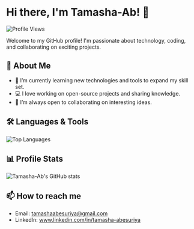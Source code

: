 # Hi there, I'm Tamasha-Ab! 👋
![Profile Views](https://komarev.com/ghpvc/?username=Tamasha-Ab&color=blueviolet)

Welcome to my GitHub profile! I'm passionate about technology, coding, and collaborating on exciting projects.

## 🚀 About Me
- 🌱 I’m currently learning new technologies and tools to expand my skill set.
- 💻 I love working on open-source projects and sharing knowledge.
- 🤝 I’m always open to collaborating on interesting ideas.

## 🛠️ Languages & Tools

![Top Languages](https://github-readme-stats.vercel.app/api/top-langs/?username=Tamasha-Ab&layout=compact&langs_count=8&theme=radical)

## 📊 Profile Stats

![Tamasha-Ab's GitHub stats](https://github-readme-stats.vercel.app/api?username=Tamasha-Ab&show_icons=true&theme=radical)

## 📫 How to reach me
- Email: tamashaabesuriya@gmail.com
- LinkedIn: www.linkedin.com/in/tamasha-abesuriya

